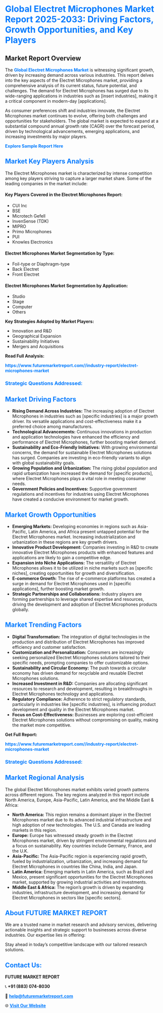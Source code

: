 <h1 style="color: #007BFF;">Global Electret Microphones Market Report 2025-2033: Driving Factors, Growth Opportunities, and Key Players</h1>

<section id="overview">
<h2>Market Report Overview</h2>
<p>The <a href="https://www.futuremarketreport.com//industry-report/electret-microphones-market" style="color: #007BFF; text-decoration: none;"><strong>Global Electret Microphones Market</strong></a> is witnessing significant growth, driven by increasing demand across various industries. This report delves into the key aspects of the Electret Microphones market, providing a comprehensive analysis of its current status, future potential, and challenges. The demand for Electret Microphones has surged due to its wide-ranging applications in industries such as [insert industries], making it a critical component in modern-day [applications].</p>
<p>As consumer preferences shift and industries innovate, the Electret Microphones market continues to evolve, offering both challenges and opportunities for stakeholders. The global market is expected to expand at a substantial compound annual growth rate (CAGR) over the forecast period, driven by technological advancements, emerging applications, and increasing investments by major players.</p>
</section>

<section id="overview">
<p><a href="https://www.futuremarketreport.com//request-sample/reportId=82419" style="color: #007BFF; text-decoration: none;"><strong>Explore Sample Report Here</strong></a></p>
</section>

<section id="key-players">
<h2 style="color: #007BFF;">Market Key Players Analysis</h2>
<p>The Electret Microphones market is characterized by intense competition among key players striving to capture a larger market share. Some of the leading companies in the market include:</p>
<h4>Key Players Covered in the Electret Microphones Report:</h4>
<ul><li>CUI Inc</li><li>BSE</li><li>Microtech Gefell</li><li>InvenSense (TDK)</li><li>MIPRO</li><li>Primo Microphones</li><li>PUI</li><li>Knowles Electronics</li></ul>
<h4>Electret Microphones Market Segmentation by Type:</h4>
<ul><li>Foil-type or Diaphragm-type</li><li>Back Electret</li><li>Front Electret</li></ul>

<h4>Electret Microphones Market Segmentation by Application:</h4>
<ul><li>Studio</li><li>Stage</li><li>Computer</li><li>Others</li></ul>
<p><strong>Key Strategies Adopted by Market Players:</strong></p>
<ul>
<li>Innovation and R&D</li>
<li>Geographical Expansion</li>
<li>Sustainability Initiatives</li>
<li>Mergers and Acquisitions</li>
</ul>
</section>

<section>
<p><strong>Read Full Analysis: </strong></p><a href="https://www.futuremarketreport.com//industry-report/electret-microphones-market" style="color: #007BFF; text-decoration: none;"><strong>https://www.futuremarketreport.com//industry-report/electret-microphones-market</strong></a>
<h3 style="color: #007BFF;">Strategic Questions Addressed:</h3>
</section>

<section id="driving-factors">
<h2 style="color: #007BFF;">Market Driving Factors</h2>
<ul>
<li><strong>Rising Demand Across Industries:</strong> The increasing adoption of Electret Microphones in industries such as [specific industries] is a major growth driver. Its versatile applications and cost-effectiveness make it a preferred choice among manufacturers.</li>
<li><strong>Technological Advancements:</strong> Continuous innovations in production and application technologies have enhanced the efficiency and performance of Electret Microphones, further boosting market demand.</li>
<li><strong>Sustainability and Eco-Friendly Initiatives:</strong> With growing environmental concerns, the demand for sustainable Electret Microphones solutions has surged. Companies are investing in eco-friendly variants to align with global sustainability goals.</li>
<li><strong>Growing Population and Urbanization:</strong> The rising global population and rapid urbanization have increased the demand for [specific products], where Electret Microphones plays a vital role in meeting consumer needs.</li>
<li><strong>Government Policies and Incentives:</strong> Supportive government regulations and incentives for industries using Electret Microphones have created a conducive environment for market growth.</li>
</ul>
</section>

<section id="growth-opportunities">
<h2 style="color: #007BFF;">Market Growth Opportunities</h2>
<ul>
<li><strong>Emerging Markets:</strong> Developing economies in regions such as Asia-Pacific, Latin America, and Africa present untapped potential for the Electret Microphones market. Increasing industrialization and urbanization in these regions are key growth drivers.</li>
<li><strong>Innovative Product Development:</strong> Companies investing in R&D to create innovative Electret Microphones products with enhanced features and applications are likely to gain a competitive edge.</li>
<li><strong>Expansion into Niche Applications:</strong> The versatility of Electret Microphones allows it to be utilized in niche markets such as [specific niches], creating opportunities for growth and diversification.</li>
<li><strong>E-commerce Growth:</strong> The rise of e-commerce platforms has created a surge in demand for Electret Microphones used in [specific applications], further boosting market growth.</li>
<li><strong>Strategic Partnerships and Collaborations:</strong> Industry players are forming partnerships to leverage shared expertise and resources, driving the development and adoption of Electret Microphones products globally.</li>
</ul>
</section>

<section id="trending-factors">
<h2 style="color: #007BFF;">Market Trending Factors</h2>
<ul>
<li><strong>Digital Transformation:</strong> The integration of digital technologies in the production and distribution of Electret Microphones has improved efficiency and customer satisfaction.</li>
<li><strong>Customization and Personalization:</strong> Consumers are increasingly seeking personalized Electret Microphones solutions tailored to their specific needs, prompting companies to offer customizable options.</li>
<li><strong>Sustainability and Circular Economy:</strong> The push towards a circular economy has driven demand for recyclable and reusable Electret Microphones solutions.</li>
<li><strong>Increased Investment in R&D:</strong> Companies are allocating significant resources to research and development, resulting in breakthroughs in Electret Microphones technology and applications.</li>
<li><strong>Regulatory Compliance:</strong> Adherence to strict regulatory standards, particularly in industries like [specific industries], is influencing product development and quality in the Electret Microphones market.</li>
<li><strong>Focus on Cost-Effectiveness:</strong> Businesses are exploring cost-efficient Electret Microphones solutions without compromising on quality, making the market more competitive.</li>
</ul>
</section>

<section>
<p><strong>Get Full Report: </strong></p><a href="https://www.futuremarketreport.com//industry-report/electret-microphones-market" style="color: #007BFF; text-decoration: none;"><strong>https://www.futuremarketreport.com//industry-report/electret-microphones-market</strong></a>
<h3 style="color: #007BFF;">Strategic Questions Addressed:</h3>
</section>


<section id="regional-analysis">
<h2 style="color: #007BFF;">Market Regional Analysis</h2>
<p>The global Electret Microphones market exhibits varied growth patterns across different regions. The key regions analyzed in this report include North America, Europe, Asia-Pacific, Latin America, and the Middle East & Africa:</p>
<ul>
<li><strong>North America:</strong> This region remains a dominant player in the Electret Microphones market due to its advanced industrial infrastructure and high adoption of new technologies. The U.S. and Canada are leading markets in this region.</li>
<li><strong>Europe:</strong> Europe has witnessed steady growth in the Electret Microphones market, driven by stringent environmental regulations and a focus on sustainability. Key countries include Germany, France, and the U.K.</li>
<li><strong>Asia-Pacific:</strong> The Asia-Pacific region is experiencing rapid growth, fueled by industrialization, urbanization, and increasing demand for Electret Microphones in countries like China, India, and Japan.</li>
<li><strong>Latin America:</strong> Emerging markets in Latin America, such as Brazil and Mexico, present significant opportunities for the Electret Microphones market, supported by growing industrial activities and investments.</li>
<li><strong>Middle East & Africa:</strong> The region’s growth is driven by expanding industries, infrastructure development, and increasing demand for Electret Microphones in sectors like [specific sectors].</li>
</ul>
</section>

<footer>
<h2 style="color: #007BFF;">About FUTURE MARKET REPORT</h2>
<p>We are a trusted name in market research and advisory services, delivering actionable insights and strategic support to businesses across diverse industries. Our expertise lies in offering:</p>

<p>Stay ahead in today’s competitive landscape with our tailored research solutions.</p>

<h2 style="color: #007BFF;">Contact Us:</h2>
<p><strong>FUTURE MARKET REPORT</strong></p>
<p>📞 <strong>+91 (883) 074-8030</strong></p>
<p>📧 <strong><a href="mailto:help@futuremarketreport.com" style="color: #007BFF;">help@futuremarketreport.com</a></strong></p>
<p>🌐 <strong><a href="https://www.futuremarketreport.com/" style="color: #007BFF;">Visit Our Website</a></strong></p>
</footer>